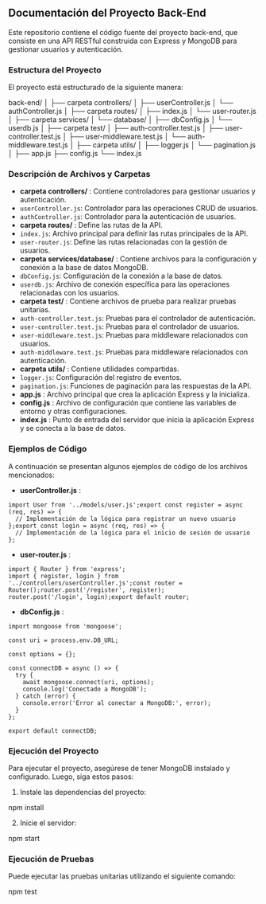## Documentación del Proyecto Back-End

Este repositorio contiene el código fuente del proyecto back-end, que consiste en una API RESTful construida con Express y MongoDB para gestionar usuarios y autenticación.

### Estructura del Proyecto

El proyecto está estructurado de la siguiente manera:

back-end/
│
├── carpeta controllers/
│   ├── userController.js
│   └── authController.js
│
├── carpeta routes/
│   ├── index.js
│   └── user-router.js
│
├── carpeta services/
│   └── database/
│       ├── dbConfig.js
│       └── userdb.js
│
├── carpeta test/
│   ├── auth-controller.test.js
│   ├── user-controller.test.js
│   ├── user-middleware.test.js
│   └── auth-middleware.test.js
│
├── carpeta utils/
│   ├── logger.js
│   └── pagination.js
│
├── app.js
├── config.js
└── index.js


### Descripción de Archivos y Carpetas

* **carpeta controllers/** : Contiene controladores para gestionar usuarios y autenticación.
* `userController.js`: Controlador para las operaciones CRUD de usuarios.
* `authController.js`: Controlador para la autenticación de usuarios.
* **carpeta routes/** : Define las rutas de la API.
* `index.js`: Archivo principal para definir las rutas principales de la API.
* `user-router.js`: Define las rutas relacionadas con la gestión de usuarios.
* **carpeta services/database/** : Contiene archivos para la configuración y conexión a la base de datos MongoDB.
* `dbConfig.js`: Configuración de la conexión a la base de datos.
* `userdb.js`: Archivo de conexión específica para las operaciones relacionadas con los usuarios.
* **carpeta test/** : Contiene archivos de prueba para realizar pruebas unitarias.
* `auth-controller.test.js`: Pruebas para el controlador de autenticación.
* `user-controller.test.js`: Pruebas para el controlador de usuarios.
* `user-middleware.test.js`: Pruebas para middleware relacionados con usuarios.
* `auth-middleware.test.js`: Pruebas para middleware relacionados con autenticación.
* **carpeta utils/** : Contiene utilidades compartidas.
* `logger.js`: Configuración del registro de eventos.
* `pagination.js`: Funciones de paginación para las respuestas de la API.
* **app.js** : Archivo principal que crea la aplicación Express y la inicializa.
* **config.js** : Archivo de configuración que contiene las variables de entorno y otras configuraciones.
* **index.js** : Punto de entrada del servidor que inicia la aplicación Express y se conecta a la base de datos.

### Ejemplos de Código

A continuación se presentan algunos ejemplos de código de los archivos mencionados:

* **userController.js** :

```
import User from '../models/user.js';export const register = async (req, res) => {
  // Implementación de la lógica para registrar un nuevo usuario
};export const login = async (req, res) => {
  // Implementación de la lógica para el inicio de sesión de usuario
};
```




* **user-router.js** :

```
import { Router } from 'express';
import { register, login } from '../controllers/userController.js';const router = Router();router.post('/register', register);
router.post('/login', login);export default router;
```




* **dbConfig.js** :

```
import mongoose from 'mongoose';

const uri = process.env.DB_URL;

const options = {};

const connectDB = async () => {
  try {
    await mongoose.connect(uri, options);
    console.log('Conectado a MongoDB');
  } catch (error) {
    console.error('Error al conectar a MongoDB:', error);
  }
};

export default connectDB;
```



### Ejecución del Proyecto

Para ejecutar el proyecto, asegúrese de tener MongoDB instalado y configurado. Luego, siga estos pasos:

1. Instale las dependencias del proyecto:

npm install

2. Inicie el servidor:

npm start

### Ejecución de Pruebas

Puede ejecutar las pruebas unitarias utilizando el siguiente comando:

npm test
